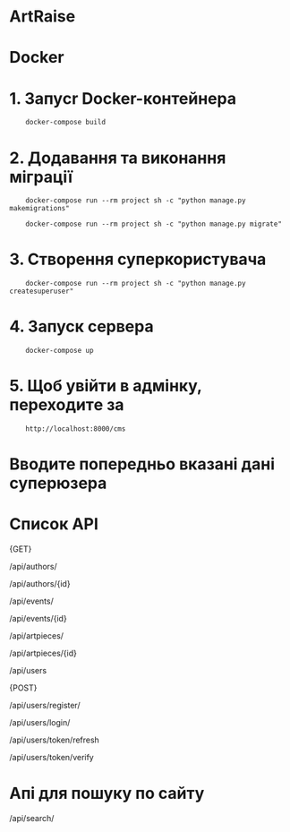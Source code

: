 # ArtRaise

# Docker

# 1.    Запуcr Docker-контейнера
        docker-compose build
# 2.    Додавання та виконання міграції
        docker-compose run --rm project sh -c "python manage.py makemigrations"
        
        docker-compose run --rm project sh -c "python manage.py migrate"
# 3.    Створення суперкористувача
        docker-compose run --rm project sh -c "python manage.py createsuperuser"
# 4.    Запуск сервера
        docker-compose up
# 5.    Щоб увійти в адмінку, переходитe за 
        http://localhost:8000/cms
#       Вводите попередньо вказані дані суперюзера


# Список API
{GET}

/api/authors/       

/api/authors/{id}

/api/events/

/api/events/{id}

/api/artpieces/

/api/artpieces/{id}

/api/users

{POST}

/api/users/register/

/api/users/login/

/api/users/token/refresh

/api/users/token/verify

# Апі для пошуку по сайту

/api/search/



